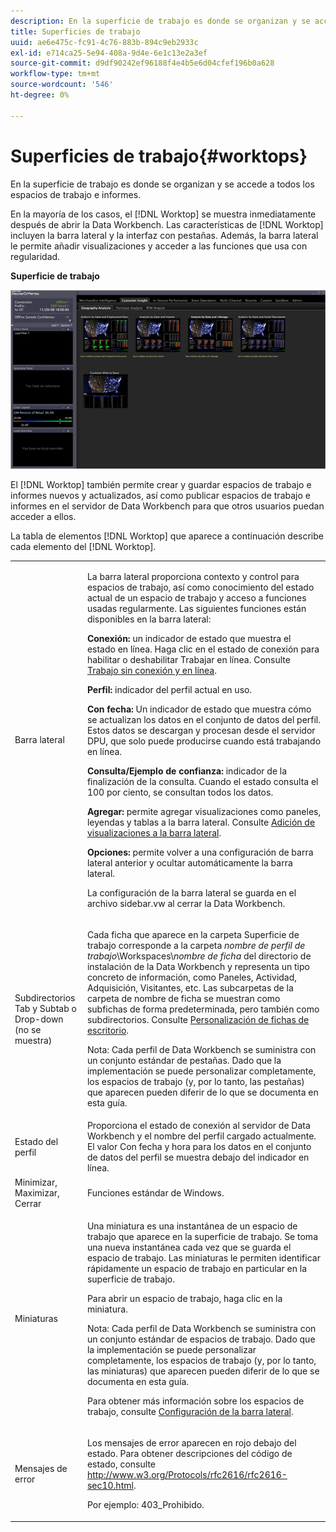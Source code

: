 ```yaml
---
description: En la superficie de trabajo es donde se organizan y se accede a todos los espacios de trabajo e informes.
title: Superficies de trabajo
uuid: ae6e475c-fc91-4c76-883b-894c9eb2933c
exl-id: e714ca25-5e94-408a-9d4e-6e1c13e2a3ef
source-git-commit: d9df90242ef96188f4e4b5e6d04cfef196b0a628
workflow-type: tm+mt
source-wordcount: '546'
ht-degree: 0%

---
```


# Superficies de trabajo{#worktops}

En la superficie de trabajo es donde se organizan y se accede a todos los espacios de trabajo e informes.

En la mayoría de los casos, el [!DNL Worktop] se muestra inmediatamente después de abrir la Data Workbench. Las características de [!DNL Worktop] incluyen la barra lateral y la interfaz con pestañas. Además, la barra lateral le permite añadir visualizaciones y acceder a las funciones que usa con regularidad.

**Superficie de trabajo**

![](assets/client-wktp.png)

El [!DNL Worktop] también permite crear y guardar espacios de trabajo e informes nuevos y actualizados, así como publicar espacios de trabajo e informes en el servidor de Data Workbench para que otros usuarios puedan acceder a ellos.

La tabla de elementos [!DNL Worktop] que aparece a continuación describe cada elemento del [!DNL Worktop].

<table id="table_CB1DBB7DE8E2450A8C57601531BBD689"> 
 <tbody> 
  <tr> 
   <td colname="col1"> Barra lateral </td> 
   <td colname="col2"> <p>La barra lateral proporciona contexto y control para espacios de trabajo, así como conocimiento del estado actual de un espacio de trabajo y acceso a funciones usadas regularmente. Las siguientes funciones están disponibles en la barra lateral: </p> <p> <b>Conexión: </b> un indicador de estado que muestra el estado en línea. Haga clic en el estado de conexión para habilitar o deshabilitar <span class="wintitle"> Trabajar en línea</span>. Consulte <a href="../../home/c-get-started/c-off-on.md#concept-cef8758ede044b18b3558376c5eb9f54"> Trabajo sin conexión y en línea</a>. </p> <p> <b>Perfil: </b> indicador del perfil actual en uso. </p> <p> <b>Con fecha:  </b>Un indicador de estado que muestra cómo se actualizan los datos en el conjunto de datos del perfil. Estos datos se descargan y procesan desde el servidor DPU, que solo puede producirse cuando está trabajando en línea. </p> <p> <b>Consulta/Ejemplo de confianza:</b> indicador de la finalización de la consulta. Cuando el estado consulta el 100 por ciento, se consultan todos los datos. </p> <p> <b>Agregar: </b> permite agregar visualizaciones como paneles, leyendas y tablas a la barra lateral. Consulte <a href="../../home/c-get-started/c-config-sidebar.md#section-666f70a405db4f8d8eaffa567ffcac06"> Adición de visualizaciones a la barra lateral</a>. </p> <p> <b>Opciones: </b> permite volver a una configuración de barra lateral anterior y ocultar automáticamente la barra lateral. </p> <p>La configuración de la barra lateral se guarda en el archivo <span class="filepath"> sidebar.vw</span> al cerrar la Data Workbench. </p> </td> 
  </tr> 
  <tr> 
   <td colname="col1"> <p>Subdirectorios Tab y Subtab o Drop-down (no se muestra) </p> </td> 
   <td colname="col2"> <p>Cada ficha que aparece en la carpeta <span class="wintitle"> Superficie de trabajo</span> corresponde a la carpeta <i>nombre de perfil de trabajo</i>\Workspaces\<i>nombre de ficha</i> del directorio de instalación de la Data Workbench y representa un tipo concreto de información, como Paneles, Actividad, Adquisición, Visitantes, etc. Las subcarpetas de la carpeta de nombre de ficha se muestran como subfichas de forma predeterminada, pero también como subdirectorios. Consulte <a href="../../home/c-get-started/c-intf-anlys-ftrs/c-cstm-wktp-tabs/c-cstm-wktp-tabs.md#concept-0f1e6061b03949199326dc6df71a52bc"> Personalización de fichas de escritorio</a>. </p> <p> <p>Nota:  Cada perfil de Data Workbench se suministra con un conjunto estándar de pestañas. Dado que la implementación se puede personalizar completamente, los espacios de trabajo (y, por lo tanto, las pestañas) que aparecen pueden diferir de lo que se documenta en esta guía. </p> </p> </td> 
  </tr> 
  <tr> 
   <td colname="col1"> Estado del perfil </td> 
   <td colname="col2"> Proporciona el estado de conexión al servidor de Data Workbench y el nombre del perfil cargado actualmente. El valor Con fecha y hora para los datos en el conjunto de datos del perfil se muestra debajo del indicador en línea. </td> 
  </tr> 
  <tr> 
   <td colname="col1"> Minimizar, Maximizar, Cerrar </td> 
   <td colname="col2"> Funciones estándar de Windows. </td> 
  </tr> 
  <tr> 
   <td colname="col1"> Miniaturas </td> 
   <td colname="col2"> <p>Una miniatura es una instantánea de un espacio de trabajo que aparece en la <span class="wintitle"> superficie de trabajo</span>. Se toma una nueva instantánea cada vez que se guarda el espacio de trabajo. Las miniaturas le permiten identificar rápidamente un espacio de trabajo en particular en la <span class="wintitle"> superficie de trabajo</span>. </p> <p>Para abrir un espacio de trabajo, haga clic en la miniatura. </p> <p> <p>Nota:  Cada perfil de Data Workbench se suministra con un conjunto estándar de espacios de trabajo. Dado que la implementación se puede personalizar completamente, los espacios de trabajo (y, por lo tanto, las miniaturas) que aparecen pueden diferir de lo que se documenta en esta guía. </p> </p> <p>Para obtener más información sobre los espacios de trabajo, consulte <a href="../../home/c-get-started/c-config-sidebar.md#concept-41db771b302e43018e5a9daa40b397e6"> Configuración de la barra lateral</a>. </p> </td> 
  </tr> 
  <tr> 
   <td colname="col1"> Mensajes de error </td> 
   <td colname="col2"> <p>Los mensajes de error aparecen en rojo debajo del estado. Para obtener descripciones del código de estado, consulte <a href="http://www.w3.org/Protocols/rfc2616/rfc2616-sec10.html" format="http" scope="external"> http://www.w3.org/Protocols/rfc2616/rfc2616-sec10.html</a>. </p> <p>Por ejemplo: 403_Prohibido. </p> </td> 
  </tr> 
 </tbody> 
</table>
